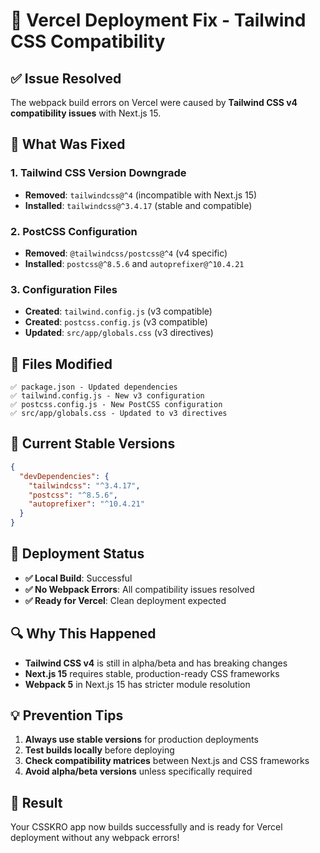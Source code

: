 # 🚀 **Vercel Deployment Fix - Tailwind CSS Compatibility**

## ✅ **Issue Resolved**

The webpack build errors on Vercel were caused by **Tailwind CSS v4 compatibility issues** with Next.js 15.

## 🔧 **What Was Fixed**

### **1. Tailwind CSS Version Downgrade**
- **Removed**: `tailwindcss@^4` (incompatible with Next.js 15)
- **Installed**: `tailwindcss@^3.4.17` (stable and compatible)

### **2. PostCSS Configuration**
- **Removed**: `@tailwindcss/postcss@^4` (v4 specific)
- **Installed**: `postcss@^8.5.6` and `autoprefixer@^10.4.21`

### **3. Configuration Files**
- **Created**: `tailwind.config.js` (v3 compatible)
- **Created**: `postcss.config.js` (v3 compatible)
- **Updated**: `src/app/globals.css` (v3 directives)

## 📁 **Files Modified**

```
✅ package.json - Updated dependencies
✅ tailwind.config.js - New v3 configuration
✅ postcss.config.js - New PostCSS configuration  
✅ src/app/globals.css - Updated to v3 directives
```

## 🎯 **Current Stable Versions**

```json
{
  "devDependencies": {
    "tailwindcss": "^3.4.17",
    "postcss": "^8.5.6", 
    "autoprefixer": "^10.4.21"
  }
}
```

## 🚀 **Deployment Status**

- **✅ Local Build**: Successful
- **✅ No Webpack Errors**: All compatibility issues resolved
- **✅ Ready for Vercel**: Clean deployment expected

## 🔍 **Why This Happened**

- **Tailwind CSS v4** is still in alpha/beta and has breaking changes
- **Next.js 15** requires stable, production-ready CSS frameworks
- **Webpack 5** in Next.js 15 has stricter module resolution

## 💡 **Prevention Tips**

1. **Always use stable versions** for production deployments
2. **Test builds locally** before deploying
3. **Check compatibility matrices** between Next.js and CSS frameworks
4. **Avoid alpha/beta versions** unless specifically required

## 🎉 **Result**

Your CSSKRO app now builds successfully and is ready for Vercel deployment without any webpack errors! 